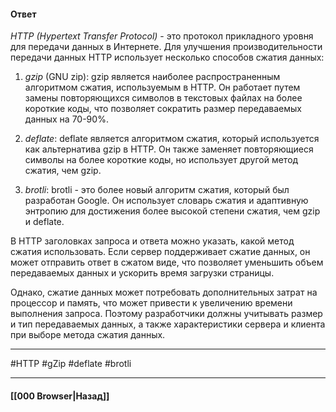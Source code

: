 #### Ответ

*HTTP (Hypertext Transfer Protocol)* - это протокол прикладного уровня для передачи данных в Интернете. Для улучшения производительности передачи данных HTTP использует несколько способов сжатия данных:

1. *gzip* (GNU zip): gzip является наиболее распространенным алгоритмом сжатия, используемым в HTTP. Он работает путем замены повторяющихся символов в текстовых файлах на более короткие коды, что позволяет сократить размер передаваемых данных на 70-90%.
    
2. *deflate*: deflate является алгоритмом сжатия, который используется как альтернатива gzip в HTTP. Он также заменяет повторяющиеся символы на более короткие коды, но использует другой метод сжатия, чем gzip.
    
3. *brotli*: brotli - это более новый алгоритм сжатия, который был разработан Google. Он использует словарь сжатия и адаптивную энтропию для достижения более высокой степени сжатия, чем gzip и deflate.
    

В HTTP заголовках запроса и ответа можно указать, какой метод сжатия использовать. Если сервер поддерживает сжатие данных, он может отправить ответ в сжатом виде, что позволяет уменьшить объем передаваемых данных и ускорить время загрузки страницы.

Однако, сжатие данных может потребовать дополнительных затрат на процессор и память, что может привести к увеличению времени выполнения запроса. Поэтому разработчики должны учитывать размер и тип передаваемых данных, а также характеристики сервера и клиента при выборе метода сжатия данных.

___
#HTTP #gZip #deflate #brotli

___

#### [[000 Browser|Назад]]